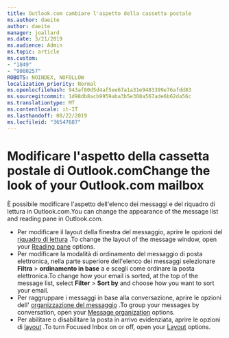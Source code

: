```yaml
---
title: Outlook.com cambiare l'aspetto della cassetta postale
ms.author: daeite
author: daeite
manager: joallard
ms.date: 3/21/2019
ms.audience: Admin
ms.topic: article
ms.custom:
- "1849"
- "9000257"
ROBOTS: NOINDEX, NOFOLLOW
localization_priority: Normal
ms.openlocfilehash: 943af80d5d4af5ee67a1a31e9483399e76afdd83
ms.sourcegitcommit: 1d98db8acb9959aba3b5e308a567ade6b62da56c
ms.translationtype: MT
ms.contentlocale: it-IT
ms.lasthandoff: 08/22/2019
ms.locfileid: "36547687"
---
```

# <a name="change-the-look-of-your-outlookcom-mailbox"></a><span data-ttu-id="c6888-102">Modificare l'aspetto della cassetta postale di Outlook.com</span><span class="sxs-lookup"><span data-stu-id="c6888-102">Change the look of your Outlook.com mailbox</span></span>

<span data-ttu-id="c6888-103">È possibile modificare l'aspetto dell'elenco dei messaggi e del riquadro di lettura in Outlook.com.</span><span class="sxs-lookup"><span data-stu-id="c6888-103">You can change the appearance of the message list and reading pane in Outlook.com.</span></span>

- <span data-ttu-id="c6888-104">Per modificare il layout della finestra del messaggio, aprire le opzioni del [riquadro di lettura](https://outlook.live.com/mail/options/mail/layout/readingPane) .</span><span class="sxs-lookup"><span data-stu-id="c6888-104">To change the layout of the message window, open your [Reading pane](https://outlook.live.com/mail/options/mail/layout/readingPane) options.</span></span>
- <span data-ttu-id="c6888-105">Per modificare la modalità di ordinamento del messaggio di posta elettronica, nella parte superiore dell'elenco dei messaggi selezionare **Filtra** > **ordinamento in base** a e scegli come ordinare la posta elettronica.</span><span class="sxs-lookup"><span data-stu-id="c6888-105">To change how your email is sorted, at the top of the message list, select **Filter** > **Sort by** and choose how you want to sort your email.</span></span>
- <span data-ttu-id="c6888-106">Per raggruppare i messaggi in base alla conversazione, aprire le opzioni dell' [organizzazione del messaggio](https://outlook.live.com/mail/options/mail/layout/conversations) .</span><span class="sxs-lookup"><span data-stu-id="c6888-106">To group your messages by conversation, open your [Message organization](https://outlook.live.com/mail/options/mail/layout/conversations) options.</span></span>
- <span data-ttu-id="c6888-107">Per abilitare o disabilitare la posta in arrivo evidenziata, aprire le opzioni di [layout](https://outlook.live.com/mail/options/mail/layout/focused) .</span><span class="sxs-lookup"><span data-stu-id="c6888-107">To turn Focused Inbox on or off, open your [Layout](https://outlook.live.com/mail/options/mail/layout/focused) options.</span></span>